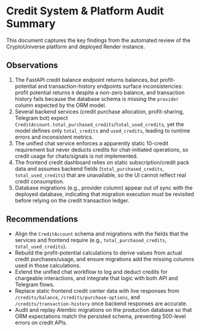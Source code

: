 # Credit System & Platform Audit Summary

This document captures the key findings from the automated review of the CryptoUniverse platform and deployed Render instance.

## Observations

1. The FastAPI credit balance endpoint returns balances, but profit-potential and transaction-history endpoints surface inconsistencies: profit potential returns `0` despite a non-zero balance, and transaction history fails because the database schema is missing the `provider` column expected by the ORM model.
2. Several backend services (credit purchase allocation, profit-sharing, Telegram bot) expect `CreditAccount.total_purchased_credits`/`total_used_credits`, yet the model defines only `total_credits` and `used_credits`, leading to runtime errors and inconsistent metrics.
3. The unified chat service enforces a apparently static 10-credit requirement but never deducts credits for chat-initiated operations, so credit usage for chats/signals is not implemented.
4. The frontend credit dashboard relies on static subscription/credit pack data and assumes backend fields (`total_purchased_credits`, `total_used_credits`) that are unavailable, so the UI cannot reflect real credit consumption.
5. Database migrations (e.g., provider column) appear out of sync with the deployed database, indicating that migration execution must be revisited before relying on the credit transaction ledger.

## Recommendations

- Align the `CreditAccount` schema and migrations with the fields that the services and frontend require (e.g., `total_purchased_credits`, `total_used_credits`).
- Rebuild the profit-potential calculations to derive values from actual credit purchases/usage, and ensure migrations add the missing columns used in those calculations.
- Extend the unified chat workflow to log and deduct credits for chargeable interactions, and integrate that logic with both API and Telegram flows.
- Replace static frontend credit center data with live responses from `/credits/balance`, `/credits/purchase-options`, and `/credits/transaction-history` once backend responses are accurate.
- Audit and replay Alembic migrations on the production database so that ORM expectations match the persisted schema, preventing 500-level errors on credit APIs.

